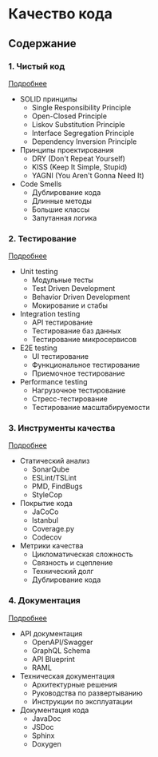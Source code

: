 # Качество кода

## Содержание

### 1. Чистый код
[Подробнее](/professional/code-quality/clean-code/index.md)
- SOLID принципы
  - Single Responsibility Principle
  - Open-Closed Principle 
  - Liskov Substitution Principle
  - Interface Segregation Principle
  - Dependency Inversion Principle
- Принципы проектирования
  - DRY (Don't Repeat Yourself)
  - KISS (Keep It Simple, Stupid)
  - YAGNI (You Aren't Gonna Need It)
- Code Smells
  - Дублирование кода
  - Длинные методы
  - Большие классы
  - Запутанная логика

### 2. Тестирование
[Подробнее](/professional/code-quality/testing/index.md)
- Unit testing
  - Модульные тесты
  - Test Driven Development
  - Behavior Driven Development
  - Мокирование и стабы
- Integration testing
  - API тестирование
  - Тестирование баз данных
  - Тестирование микросервисов
- E2E testing
  - UI тестирование
  - Функциональное тестирование
  - Приемочное тестирование
- Performance testing
  - Нагрузочное тестирование
  - Стресс-тестирование
  - Тестирование масштабируемости

### 3. Инструменты качества
[Подробнее](/professional/code-quality/tools/index.md)
- Статический анализ
  - SonarQube
  - ESLint/TSLint
  - PMD, FindBugs
  - StyleCop
- Покрытие кода
  - JaCoCo
  - Istanbul
  - Coverage.py
  - Codecov
- Метрики качества
  - Цикломатическая сложность
  - Связность и сцепление
  - Технический долг
  - Дублирование кода

### 4. Документация
[Подробнее](/professional/code-quality/documentation/index.md)
- API документация
  - OpenAPI/Swagger
  - GraphQL Schema
  - API Blueprint
  - RAML
- Техническая документация
  - Архитектурные решения
  - Руководства по развертыванию
  - Инструкции по эксплуатации
- Документация кода
  - JavaDoc
  - JSDoc
  - Sphinx
  - Doxygen
